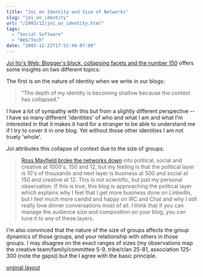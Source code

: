 ```yaml
---
title: "Joi on Identity and Size of Networks"
slug: "joi_on_identity"
url: "/2003/12/joi_on_identity.html"
tags:
  - "Social Software"
  - "Web/Tech"
date: "2003-12-22T17:52:48-07:00"
---
```

<p><a href="http://joi.ito.com/archives/2003/12/23/bloggers_block_collapsing_facets_and_the_number_150.html">Joi Ito's Web: Blogger's block, collapsing facets and the number 150</a> offers some insights on two different topics:</p>
<p>The first is on the nature of identity when we write in our blogs:<blockquote>"The depth of my identity is becoming shallow because the context has collapsed."</blockquote>I have a lot of sympathy with this but from a slightly different perspective -- I have so many different 'identities' of who and what I am and what I'm interested in that it makes it hard for a stranger to be able to understand me if I try to cover it in one blog. Yet without those other identities I am not truely 'whole'.</p>
<p>Joi attributes this collapse of context due to the size of groups:<blockquote><a href="http://radio.weblogs.com/0114726/2003/02/12.html#a284">Ross Mayfield broke the networks down</a> into political, social and creative at 1000's, 150 and 12, but my feeling is that the political layer is 10's of thousands and next layer is business at 500 and social at 150 and creative at 12. This is not scientific, but just my personal observation. If this is true, this blog is approaching the political layer which explains why I feel that I get more business done on LinkedIn, but I feel much more candid and happy on IRC and Chat and why I still really love dinner conversations most of all. I think that if you can manage the audience size and composition on your blog, you can tune it to any of these layers.</blockquote>I'm also convinced that the nature of the size of groups affects the group dynamics of those groups, and your relationship with others in those groups. I may disagree on the exact ranges of sizes (my observations map the creative team/family/committee 5-9, tribe/clan 25-81, association 125-300 (note the gaps)) but the I agree with the basic principle.</p>
<p class="previous"><a href="/previous/2003/12/joi_on_identity.html" rel="syndication" class="u-syndication" >orginal layout</a></p>
